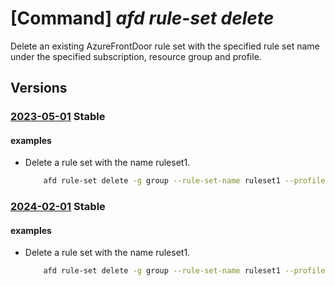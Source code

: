 # [Command] _afd rule-set delete_

Delete an existing AzureFrontDoor rule set with the specified rule set name under the specified subscription, resource group and profile.

## Versions

### [2023-05-01](/Resources/mgmt-plane/L3N1YnNjcmlwdGlvbnMve30vcmVzb3VyY2Vncm91cHMve30vcHJvdmlkZXJzL21pY3Jvc29mdC5jZG4vcHJvZmlsZXMve30vcnVsZXNldHMve30=/2023-05-01.xml) **Stable**

<!-- mgmt-plane /subscriptions/{}/resourcegroups/{}/providers/microsoft.cdn/profiles/{}/rulesets/{} 2023-05-01 -->

#### examples

- Delete a rule set with the name ruleset1.
    ```bash
        afd rule-set delete -g group --rule-set-name ruleset1 --profile-name profile
    ```

### [2024-02-01](/Resources/mgmt-plane/L3N1YnNjcmlwdGlvbnMve30vcmVzb3VyY2Vncm91cHMve30vcHJvdmlkZXJzL21pY3Jvc29mdC5jZG4vcHJvZmlsZXMve30vcnVsZXNldHMve30=/2024-02-01.xml) **Stable**

<!-- mgmt-plane /subscriptions/{}/resourcegroups/{}/providers/microsoft.cdn/profiles/{}/rulesets/{} 2024-02-01 -->

#### examples

- Delete a rule set with the name ruleset1.
    ```bash
        afd rule-set delete -g group --rule-set-name ruleset1 --profile-name profile
    ```
